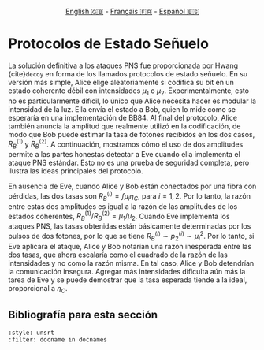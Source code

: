 <p style="text-align: center;">
    <a id="linken" href="../../../../en/content/index.html">English &#x1F1EC;&#x1F1E7;</a> - 
    <a id="linkfr" href="../../../../fr/content/index.html">Français &#x1F1EB;&#x1F1F7;</a> - 
    <a id="linkes" href="../../../../es/content/index.html">Español &#x1F1EA;&#x1F1F8;</a>
</p>
<script>
    currentPage = window.location.href;
    beforeLang = currentPage.slice(0, currentPage.indexOf("content") - 3);
    afterLang = currentPage.slice(currentPage.indexOf("content"));
    document.getElementById("linken").href = beforeLang + "en/" + afterLang;
    document.getElementById("linkfr").href = beforeLang + "fr/" + afterLang;
    document.getElementById("linkes").href = beforeLang + "es/" + afterLang;
</script>




# Protocolos de Estado Señuelo

La solución definitiva a los ataques PNS fue proporcionada por Hwang {cite}`decoy` en forma de los llamados protocolos de estado señuelo. En su versión más simple, Alice elige aleatoriamente si codifica su bit en un estado coherente débil con intensidades $\mu_1$ o $\mu_2$. Experimentalmente, esto no es particularmente difícil, lo único que Alice necesita hacer es modular la intensidad de la luz. Ella envía el estado a Bob, quien lo mide como se esperaría en una implementación de BB84. Al final del protocolo, Alice también anuncia la amplitud que realmente utilizó en la codificación, de modo que Bob puede estimar la tasa de fotones recibidos en los dos casos, $R_B^{(1)}$ y $R_B^{(2)}$. A continuación, mostramos cómo el uso de dos amplitudes permite a las partes honestas detectar a Eve cuando ella implementa el ataque PNS estándar. Esto no es una prueba de seguridad completa, pero ilustra las ideas principales del protocolo.

En ausencia de Eve, cuando Alice y Bob están conectados por una fibra con pérdidas, las dos tasas son $R_B^{(i)}=f\mu_i\eta_C$, para $i=1,2$. Por lo tanto, la razón entre estas dos amplitudes es igual a la razón de las amplitudes de los estados coherentes, $R_B^{(1)} /R_B^{(2)}=\mu_1/\mu_2$. Cuando Eve implementa los ataques PNS, las tasas obtenidas están básicamente determinadas por los pulsos de dos fotones, por lo que se tiene $R_B^{(i)}\sim p_2^{(i)}\sim\mu_i^2$. Por lo tanto, si Eve aplicara el ataque, Alice y Bob notarían una razón inesperada entre las dos tasas, que ahora escalaría como el cuadrado de la razón de las intensidades y no como la razón misma. En tal caso, Alice y Bob detendrían la comunicación insegura. Agregar más intensidades dificulta aún más la tarea de Eve y se puede demostrar que la tasa esperada tiende a la ideal, proporcional a $\eta_C$.

## Bibliografía para esta sección
```{bibliography}
:style: unsrt
:filter: docname in docnames
```

